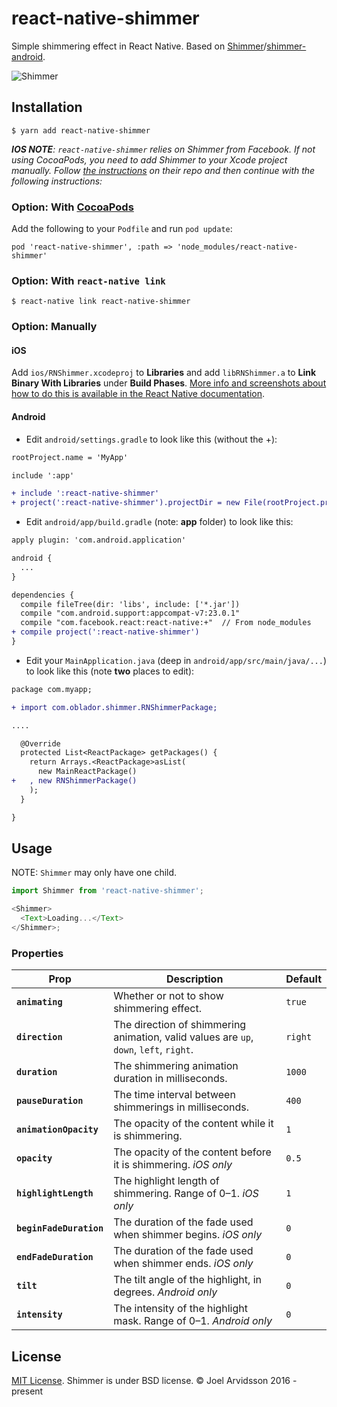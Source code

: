 # react-native-shimmer

Simple shimmering effect in React Native. Based on [Shimmer](https://github.com/facebook/Shimmer)/[shimmer-android](https://github.com/facebook/shimmer-android).

![Shimmer](https://github.com/facebook/Shimmer/blob/master/shimmer.gif?raw=true)

## Installation

`$ yarn add react-native-shimmer`

_**IOS NOTE**: `react-native-shimmer` relies on Shimmer from Facebook. If not using CocoaPods, you need to add Shimmer to your Xcode project manually. Follow [the instructions](https://github.com/facebook/Shimmer#installation) on their repo and then continue with the following instructions:_

### Option: With [CocoaPods](https://cocoapods.org/)

Add the following to your `Podfile` and run `pod update`:

```
pod 'react-native-shimmer', :path => 'node_modules/react-native-shimmer'
```

### Option: With `react-native link`

`$ react-native link react-native-shimmer`

### Option: Manually

#### iOS

Add `ios/RNShimmer.xcodeproj` to **Libraries** and add `libRNShimmer.a` to **Link Binary With Libraries** under **Build Phases**. [More info and screenshots about how to do this is available in the React Native documentation](http://facebook.github.io/react-native/docs/linking-libraries-ios.html#content).

#### Android

- Edit `android/settings.gradle` to look like this (without the +):

```diff
rootProject.name = 'MyApp'

include ':app'

+ include ':react-native-shimmer'
+ project(':react-native-shimmer').projectDir = new File(rootProject.projectDir, '../node_modules/react-native-shimmer/android')
```

- Edit `android/app/build.gradle` (note: **app** folder) to look like this:

```diff
apply plugin: 'com.android.application'

android {
  ...
}

dependencies {
  compile fileTree(dir: 'libs', include: ['*.jar'])
  compile "com.android.support:appcompat-v7:23.0.1"
  compile "com.facebook.react:react-native:+"  // From node_modules
+ compile project(':react-native-shimmer')
}
```

- Edit your `MainApplication.java` (deep in `android/app/src/main/java/...`) to look like this (note **two** places to edit):

```diff
package com.myapp;

+ import com.oblador.shimmer.RNShimmerPackage;

....

  @Override
  protected List<ReactPackage> getPackages() {
    return Arrays.<ReactPackage>asList(
      new MainReactPackage()
+   , new RNShimmerPackage()
    );
  }

}
```

## Usage

NOTE: `Shimmer` may only have one child.

```js
import Shimmer from 'react-native-shimmer';

<Shimmer>
  <Text>Loading...</Text>
</Shimmer>;
```

### Properties

| Prop                    | Description                                                                            | Default |
| ----------------------- | -------------------------------------------------------------------------------------- | ------- |
| **`animating`**         | Whether or not to show shimmering effect.                                              | `true`  |
| **`direction`**         | The direction of shimmering animation, valid values are `up`, `down`, `left`, `right`. | `right` |
| **`duration`**          | The shimmering animation duration in milliseconds.                                     | `1000`  |
| **`pauseDuration`**     | The time interval between shimmerings in milliseconds.                                 | `400`   |
| **`animationOpacity`**  | The opacity of the content while it is shimmering.                                     | `1`     |
| **`opacity`**           | The opacity of the content before it is shimmering. _iOS only_                         | `0.5`   |
| **`highlightLength`**   | The highlight length of shimmering. Range of 0–1. _iOS only_                           | `1`     |
| **`beginFadeDuration`** | The duration of the fade used when shimmer begins. _iOS only_                          | `0`     |
| **`endFadeDuration`**   | The duration of the fade used when shimmer ends. _iOS only_                            | `0`     |
| **`tilt`**              | The tilt angle of the highlight, in degrees. _Android only_                            | `0`     |
| **`intensity`**         | The intensity of the highlight mask. Range of 0–1. _Android only_                      | `0`     |

## License

[MIT License](http://opensource.org/licenses/mit-license.html). Shimmer is under BSD license. © Joel Arvidsson 2016 - present
